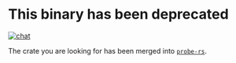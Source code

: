 This binary has been deprecated
===============================

[![chat](https://img.shields.io/badge/chat-probe--rs%3Amatrix.org-brightgreen)](https://matrix.to/#/#probe-rs:matrix.org)

The crate you are looking for has been merged into [`probe-rs`](https://probe.rs/).
